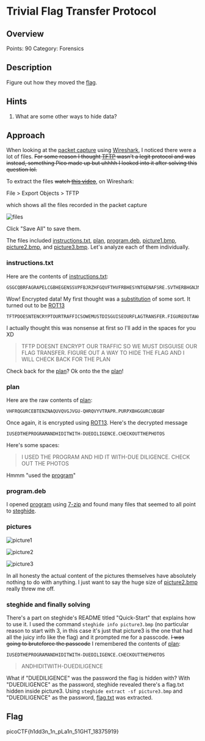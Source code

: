 # Trivial Flag Transfer Protocol

## Overview

Points: 90
Category: Forensics

## Description

Figure out how they moved the [flag](https://github.com/vivian-dai/PicoCTF2021-Writeup/blob/main/Forensics/Trivial%20Flag%20Transfer%20Protocol/tftp.pcapng).

## Hints

1. What are some other ways to hide data?

## Approach

When looking at the [packet capture](https://github.com/vivian-dai/PicoCTF2021-Writeup/blob/main/Forensics/Trivial%20Flag%20Transfer%20Protocol/tftp.pcapng) using [Wireshark](https://www.wireshark.org/), I noticed there were a lot of files. ~~For some reason I thought [TFTP](https://en.wikipedia.org/wiki/Trivial_File_Transfer_Protocol) wasn't a legit protocol and was instead, something Pico made up but uhhhh I looked into it after solving this question lol.~~

To extract the files ~~watch [this video](https://www.youtube.com/watch?v=AMGerIJPUYU)~~, on Wireshark:

File > Export Objects > TFTP

which shows all the files recorded in the packet capture

![files](https://github.com/vivian-dai/PicoCTF2021-Writeup/blob/main/Forensics/Trivial%20Flag%20Transfer%20Protocol/files.png)

Click "Save All" to save them.

The files included [instructions.txt](https://github.com/vivian-dai/PicoCTF2021-Writeup/blob/main/Forensics/Trivial%20Flag%20Transfer%20Protocol/instructions.txt), [plan](https://github.com/vivian-dai/PicoCTF2021-Writeup/blob/main/Forensics/Trivial%20Flag%20Transfer%20Protocol/plan), [program.deb](https://github.com/vivian-dai/PicoCTF2021-Writeup/blob/main/Forensics/Trivial%20Flag%20Transfer%20Protocol/program.deb), [picture1.bmp](https://github.com/vivian-dai/PicoCTF2021-Writeup/blob/main/Forensics/Trivial%20Flag%20Transfer%20Protocol/picture1.bmp), [picture2.bmp](https://github.com/vivian-dai/PicoCTF2021-Writeup/blob/main/Forensics/Trivial%20Flag%20Transfer%20Protocol/picture2.bmp), and [picture3.bmp](https://github.com/vivian-dai/PicoCTF2021-Writeup/blob/main/Forensics/Trivial%20Flag%20Transfer%20Protocol/picture3.bmp). Let's analyze each of them individually.

### instructions.txt

Here are the contents of [instructions.txt](https://github.com/vivian-dai/PicoCTF2021-Writeup/blob/main/Forensics/Trivial%20Flag%20Transfer%20Protocol/instructions.txt):

```text
GSGCQBRFAGRAPELCGBHEGENSSVPFBJRZHFGQVFTHVFRBHESYNTGENAFSRE.SVTHERBHGNJNLGBUVQRGURSYNTNAQVJVYYPURPXONPXSBEGURCYNA
```

Wow! Encrypted data! My first thought was a [substitution](https://en.wikipedia.org/wiki/Substitution_cipher) of some sort. It turned out to be [ROT13](https://en.wikipedia.org/wiki/ROT13)

```text
TFTPDOESNTENCRYPTOURTRAFFICSOWEMUSTDISGUISEOURFLAGTRANSFER.FIGUREOUTAWAYTOHIDETHEFLAGANDIWILLCHECKBACKFORTHEPLAN
```

I actually thought this was nonsense at first so I'll add in the spaces for you XD

> TFTP DOESNT ENCRYPT OUR TRAFFIC SO WE MUST DISGUISE OUR FLAG TRANSFER. FIGURE OUT A WAY TO HIDE THE FLAG AND I WILL CHECK BACK FOR THE PLAN

Check back for the [plan](https://github.com/vivian-dai/PicoCTF2021-Writeup/blob/main/Forensics/Trivial%20Flag%20Transfer%20Protocol/plan)? Ok onto the the [plan](https://github.com/vivian-dai/PicoCTF2021-Writeup/blob/main/Forensics/Trivial%20Flag%20Transfer%20Protocol/plan)!

### plan

Here are the raw contents of [plan](https://github.com/vivian-dai/PicoCTF2021-Writeup/blob/main/Forensics/Trivial%20Flag%20Transfer%20Protocol/plan):

```text
VHFRQGURCEBTENZNAQUVQVGJVGU-QHRQVYVTRAPR.PURPXBHGGURCUBGBF
```

Once again, it is encrypted using [ROT13](https://en.wikipedia.org/wiki/ROT13). Here's the decrypted message

```text
IUSEDTHEPROGRAMANDHIDITWITH-DUEDILIGENCE.CHECKOUTTHEPHOTOS
```

Here's some spaces:

> I USED THE PROGRAM AND HID IT WITH-DUE DILIGENCE. CHECK OUT THE PHOTOS

Hmmm "used the [program](https://github.com/vivian-dai/PicoCTF2021-Writeup/blob/main/Forensics/Trivial%20Flag%20Transfer%20Protocol/program.deb)"

### program.deb

I opened [program](https://github.com/vivian-dai/PicoCTF2021-Writeup/blob/main/Forensics/Trivial%20Flag%20Transfer%20Protocol/program.deb) using [7-zip](https://www.7-zip.org/) and found many files that seemed to all point to [steghide](http://steghide.sourceforge.net/).

### pictures

![picture1](https://github.com/vivian-dai/PicoCTF2021-Writeup/blob/main/Forensics/Trivial%20Flag%20Transfer%20Protocol/picture1.bmp)

![picture2](https://github.com/vivian-dai/PicoCTF2021-Writeup/blob/main/Forensics/Trivial%20Flag%20Transfer%20Protocol/picture2.bmp)

![picture3](https://github.com/vivian-dai/PicoCTF2021-Writeup/blob/main/Forensics/Trivial%20Flag%20Transfer%20Protocol/picture3.bmp)

In all honesty the actual content of the pictures themselves have absolutely nothing to do with anything. I just want to say the huge size of [picture2.bmp](https://github.com/vivian-dai/PicoCTF2021-Writeup/blob/main/Forensics/Trivial%20Flag%20Transfer%20Protocol/picture2.bmp) really threw me off.

### steghide and finally solving

There's a part on steghide's README titled "Quick-Start" that explains how to use it. I used the command `steghide info picture3.bmp` (no particular reason to start with 3, in this case it's just that picture3 is the one that had all the juicy info like the flag) and it prompted me for a passcode. ~~I was going to bruteforce the passcode~~ I remembered the contents of [plan](https://github.com/vivian-dai/PicoCTF2021-Writeup/blob/main/Forensics/Trivial%20Flag%20Transfer%20Protocol/plan):

```text
IUSEDTHEPROGRAMANDHIDITWITH-DUEDILIGENCE.CHECKOUTTHEPHOTOS
```

> ANDHIDITWITH-DUEDILIGENCE

What if "DUEDILIGENCE" was the password the flag is hidden with? With "DUEDILIGENCE" as the password, steghide revealed there's a flag.txt hidden inside picture3. Using `steghide extract -sf picture3.bmp` and "DUEDILIGENCE" as the password, [flag.txt](https://github.com/vivian-dai/PicoCTF2021-Writeup/blob/main/Forensics/Trivial%20Flag%20Transfer%20Protocol/flag.txt) was extracted.

## Flag

picoCTF{h1dd3n_1n_pLa1n_51GHT_18375919}
